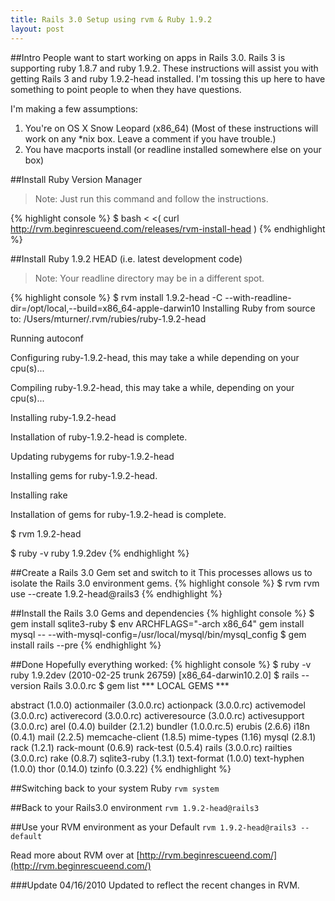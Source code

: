 ```yaml
--- 
title: Rails 3.0 Setup using rvm & Ruby 1.9.2
layout: post
---
```

##Intro
People want to start working on apps in  Rails 3.0. Rails 3 is supporting ruby 1.8.7 and ruby 1.9.2. These instructions will assist you with getting Rails 3 and ruby 1.9.2-head installed. I'm tossing this up here to have something to point people to when they have questions. 


I'm making a few assumptions:  

1. You're on OS X Snow Leopard (x86_64) (Most of these instructions will work on any *nix box. Leave a comment if you have trouble.)
2. You have macports install (or readline installed somewhere else on your box) 

##Install Ruby Version Manager
> Note: Just run this command and follow the instructions. 

{% highlight console %}
$ bash < <( curl http://rvm.beginrescueend.com/releases/rvm-install-head )
{% endhighlight %}

##Install Ruby 1.9.2 HEAD (i.e. latest development code)
> Note: Your readline directory may be in a different spot. 

{% highlight console %}
$ rvm install 1.9.2-head -C --with-readline-dir=/opt/local,--build=x86_64-apple-darwin10
Installing Ruby from source to: /Users/mturner/.rvm/rubies/ruby-1.9.2-head

Running autoconf

Configuring ruby-1.9.2-head, this may take a while depending on your cpu(s)...

Compiling ruby-1.9.2-head, this may take a while, depending on your cpu(s)...

Installing ruby-1.9.2-head

Installation of ruby-1.9.2-head is complete.

Updating rubygems for ruby-1.9.2-head

Installing gems for ruby-1.9.2-head.

Installing rake

Installation of gems for ruby-1.9.2-head is complete.

$ rvm 1.9.2-head

$ ruby -v
ruby 1.9.2dev
{% endhighlight %}


##Create a Rails 3.0 Gem set and switch to it
This processes allows us to isolate the Rails 3.0 environment gems. 
{% highlight console %}
$ rvm rvm use --create 1.9.2-head@rails3
{% endhighlight %}


##Install the Rails 3.0 Gems and dependencies 
{% highlight console %}
$ gem install sqlite3-ruby
$ env ARCHFLAGS="-arch x86_64" gem install mysql -- --with-mysql-config=/usr/local/mysql/bin/mysql_config
$ gem install rails --pre
{% endhighlight %}


##Done
Hopefully everything worked:
{% highlight console %}
$ ruby -v
  ruby 1.9.2dev (2010-02-25 trunk 26759) [x86_64-darwin10.2.0]
$ rails --version
  Rails 3.0.0.rc
$ gem list
  *** LOCAL GEMS ***

  abstract (1.0.0)
  actionmailer (3.0.0.rc)
  actionpack (3.0.0.rc)
  activemodel (3.0.0.rc)
  activerecord (3.0.0.rc)
  activeresource (3.0.0.rc)
  activesupport (3.0.0.rc)
  arel (0.4.0)
  builder (2.1.2)
  bundler (1.0.0.rc.5)
  erubis (2.6.6)
  i18n (0.4.1)
  mail (2.2.5)
  memcache-client (1.8.5)
  mime-types (1.16)
  mysql (2.8.1)
  rack (1.2.1)
  rack-mount (0.6.9)
  rack-test (0.5.4)
  rails (3.0.0.rc)
  railties (3.0.0.rc)
  rake (0.8.7)
  sqlite3-ruby (1.3.1)
  text-format (1.0.0)
  text-hyphen (1.0.0)
  thor (0.14.0)
  tzinfo (0.3.22)
{% endhighlight %}

##Switching back to your system Ruby
`rvm system`

##Back to your Rails3.0 environment
`rvm 1.9.2-head@rails3`

##Use your RVM environment as your Default 
`rvm 1.9.2-head@rails3 --default`

Read more about RVM over at [http://rvm.beginrescueend.com/](http://rvm.beginrescueend.com/)

###Update 04/16/2010
Updated to reflect the recent changes in RVM.
